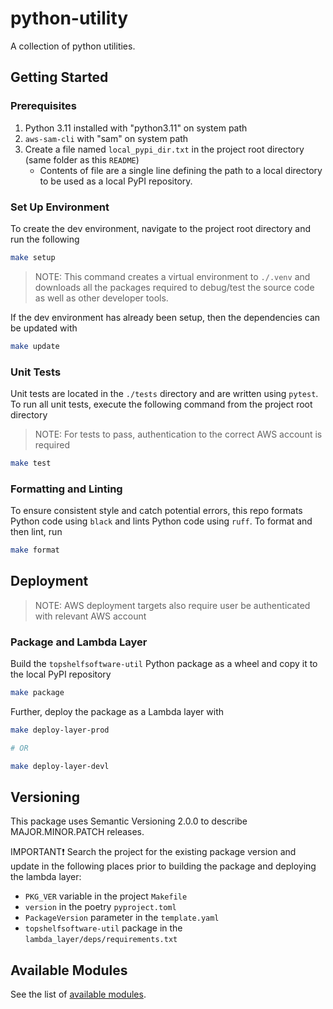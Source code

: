 # python-utility

A collection of python utilities.

## Getting Started

### Prerequisites

1. Python 3.11 installed with "python3.11" on system path
2. `aws-sam-cli` with "sam" on system path
3. Create a file named `local_pypi_dir.txt` in the project root directory (same folder as this `README`)
    - Contents of file are a single line defining the path to a local directory to be used as a local PyPI repository.

### Set Up Environment

To create the dev environment, navigate to the project root directory and run the following

```bash
make setup
```

>NOTE: This command creates a virtual environment to `./.venv` and downloads all the
packages required to debug/test the source code as well as other developer tools.

If the dev environment has already been setup, then the dependencies can be updated with

```bash
make update
```

### Unit Tests

Unit tests are located in the `./tests` directory and are written using `pytest`.
To run all unit tests, execute the following command from the project root directory
>NOTE: For tests to pass, authentication to the correct AWS account is required

```bash
make test
```

### Formatting and Linting

To ensure consistent style and catch potential errors, this repo formats Python code using `black` and
lints Python code using `ruff`. To format and then lint, run

```bash
make format
```

## Deployment

>NOTE: AWS deployment targets also require user be authenticated with relevant AWS account

### Package and Lambda Layer

Build the `topshelfsoftware-util` Python package as a wheel and copy it to the local PyPI repository

```bash
make package
```

Further, deploy the package as a Lambda layer with

```bash
make deploy-layer-prod 

# OR

make deploy-layer-devl 
```

## Versioning

This package uses Semantic Versioning 2.0.0 to describe MAJOR.MINOR.PATCH releases.

IMPORTANT❗
Search the project for the existing package version and update in the following places prior to building the package and deploying the lambda layer:

- `PKG_VER` variable in the project `Makefile`
- `version` in the poetry `pyproject.toml`
- `PackageVersion` parameter in the `template.yaml`
- `topshelfsoftware-util` package in the `lambda_layer/deps/requirements.txt`

## Available Modules

See the list of [available modules](./docs/README.md#available-modules).
